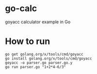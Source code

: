 # go-calc
goyacc calculator example in Go

# How to run
```
go get golang.org/x/tools/cmd/goyacc
go install golang.org/x/tools/cmd/goyacc
goyacc -o parser.go parser.go.y
go run parser.go "1+2*4-6/3"
```
